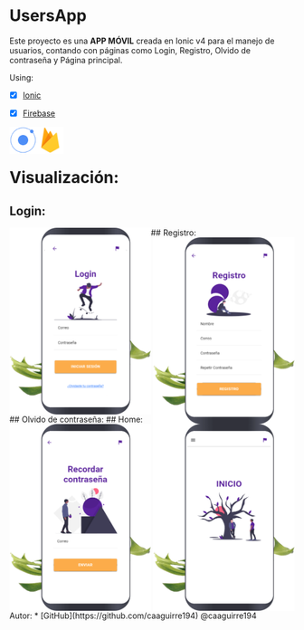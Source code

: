# UsersApp
Este proyecto es una **APP MÓVIL** creada en Ionic v4 para el manejo de usuarios, contando con páginas como Login, Registro, Olvido de contraseña y Página principal.
 
Using:
* [x] [Ionic](https://ionicframework.com/) 
* [x] [Firebase](https://firebase.google.com/?hl=es)


<a href="https://ionicframework.com/"><img src="/img/ionic.png" align="left" height="48" width="48" ></a>
<a href="https://firebase.google.com/?hl=es"><img src="/img/firebase.png" align="left" height="48" width="48" ></a>  
<br>

# Visualización:
## Login:
<img src="/img/login.png" align="left" width="250">
## Registro:
<img src="/img/signin.png" align="right" width="250">
<br><br>
## Olvido de contraseña:
<img src="/img/remember.png" align="left" width="250">
## Home:
<img src="/img/home.png" align="right" width="250">

<br>
Autor:
*  [GitHub](https://github.com/caaguirre194)
	 @caaguirre194
